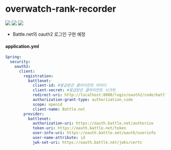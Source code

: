 # overwatch-rank-recorder

<div>
<img src="https://img.shields.io/badge/Battle.net-148EFF?style=flat-square&logo=Battle.net&logoColor=white" />
<img src="https://img.shields.io/badge/Spring Security-6DB33F?style=flat-square&logo=Spring%20Security&logoColor=white" />
<img src="https://img.shields.io/badge/Spring Boot-6DB33F?style=flat-square&logo=Spring%20Boot&logoColor=white" />
</div>

* Battle.net의 oauth2 로그인 구현 예정

#### application.yml

```yml
Spring:
  security:
    oauth2:
      client:
        registration:
          battlenet:
            client-id: #발급받은 클라이언트 아이디
            client-secret: #발급받은 클라이언트 시크릿
            redirect-uri: http://localhost:8080/login/oauth2/code/battlenet
            authorization-grant-type: authorization_code
            scope: openid
            client-name: Battle.net
        provider:
          battlenet:
            authorization-uri: https://oauth.battle.net/authorize
            token-uri: https://oauth.battle.net/token
            user-info-uri: https://oauth.battle.net/oauth/userinfo
            user-name-attribute: id
            jwk-set-uri: https://oauth.battle.net/jwks/certs
```

